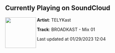 ## Currently Playing on SoundCloud

[<img align="left" width="100" src="https://i1.sndcdn.com/artworks-RLdy1yEzDoBYrq5X-lXkyjw-t500x500.jpg">](https://soundcloud.com/telykast/broadkast1)

**Artist**: TELYKast 

**Track**: BROADKAST - Mix 01

Last updated at 01/29/2023 12:04
